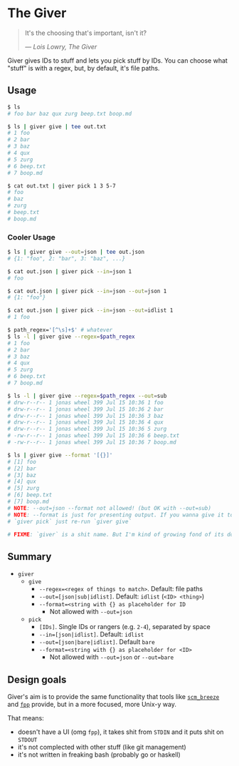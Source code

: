 # The Giver

> It's the choosing that's important, isn't it?
>
> — <cite>Lois Lowry, The Giver</cite>

Giver gives IDs to stuff and lets you pick stuff by IDs. You can choose what
"stuff" is with a regex, but, by default, it's file paths.


## Usage

```bash
$ ls
# foo bar baz qux zurg beep.txt boop.md

$ ls | giver give | tee out.txt
# 1 foo
# 2 bar
# 3 baz
# 4 qux
# 5 zurg
# 6 beep.txt
# 7 boop.md

$ cat out.txt | giver pick 1 3 5-7
# foo
# baz
# zurg
# beep.txt
# boop.md
```


### Cooler Usage

```bash
$ ls | giver give --out=json | tee out.json
# {1: "foo", 2: "bar", 3: "baz", ...}

$ cat out.json | giver pick --in=json 1
# foo

$ cat out.json | giver pick --in=json --out=json 1
# {1: "foo"}

$ cat out.json | giver pick --in=json --out=idlist 1
# 1 foo

$ path_regex='[^\s]+$' # whatever
$ ls -l | giver give --regex=$path_regex
# 1 foo
# 2 bar
# 3 baz
# 4 qux
# 5 zurg
# 6 beep.txt
# 7 boop.md

$ ls -l | giver give --regex=$path_regex --out=sub
# drw-r--r-- 1 jonas wheel 399 Jul 15 10:36 1 foo
# drw-r--r-- 1 jonas wheel 399 Jul 15 10:36 2 bar
# drw-r--r-- 1 jonas wheel 399 Jul 15 10:36 3 baz
# drw-r--r-- 1 jonas wheel 399 Jul 15 10:36 4 qux
# drw-r--r-- 1 jonas wheel 399 Jul 15 10:36 5 zurg
# -rw-r--r-- 1 jonas wheel 399 Jul 15 10:36 6 beep.txt
# -rw-r--r-- 1 jonas wheel 399 Jul 15 10:36 7 boop.md

$ ls | giver give --format '[{}]'
# [1] foo
# [2] bar
# [3] baz
# [4] qux
# [5] zurg
# [6] beep.txt
# [7] boop.md
# NOTE: --out=json --format not allowed! (but OK with --out=sub)
# NOTE: --format is just for presenting output. If you wanna give it to
# `giver pick` just re-run `giver give`

# FIXME: `giver` is a shit name. But I'm kind of growing fond of its dorkiness.
```

## Summary

- `giver`
  - `give`
    - `--regex=<regex of things to match>`. Default: file paths
    - `--out=[json|sub|idlist]`. Default: `idlist` (`<ID> <thing>`)
    - `--format=<string with {} as placeholder for ID`
      - Not allowed with `--out=json`
  - `pick`
    - `[IDs]`. Single IDs or rangers (e.g. `2-4`), separated by space
    - `--in=[json|idlist]`. Default: `idlist`
    - `--out=[json|bare|idlist]`. Default `bare`
    - `--format=<string with {} as placeholder for <ID>`
      - Not allowed with `--out=json` or `--out=bare`


## Design goals

Giver's aim is to provide the same functionality that tools like
[`scm_breeze`](https://github.com/ndbroadbent/scm_breeze) and
[`fpp`](https://facebook.github.io/PathPicker/) provide, but in a more
focused, more Unix-y way.

That means:
- doesn't have a UI (omg `fpp`), it takes shit from `STDIN` and it puts shit on
  `STDOUT`
- it's not complected with other stuff (like git management)
- it's not written in freaking bash (probably go or haskell)
